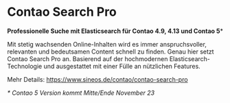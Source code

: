 # Contao Search Pro

**Professionelle Suche mit Elasticsearch für Contao 4.9, 4.13 und Contao 5***

Mit stetig wachsenden Online-Inhalten wird es immer anspruchsvoller, relevanten und bedeutsamen Content schnell zu finden. Genau hier setzt Contao Search Pro an. Basierend auf der hochmodernen Elasticsearch-Technologie und ausgestattet mit einer Fülle an nützlichen Features.

Mehr Details: https://www.sineos.de/contao/contao-search-pro

_* Contao 5 Version kommt Mitte/Ende November 23_